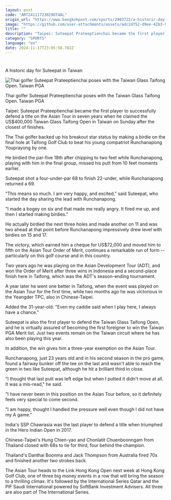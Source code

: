 ```yaml
---
layout: post
code: "ART24111723029UT4AL"
origin_url: "https://www.bangkokpost.com/sports/2903722/a-historic-day-for-suteepat-in-taiwan"
image: "https://github.com/user-attachments/assets/adc2d752-d9ee-42b3-9338-3236f7641313"
title: ""
description: "Taipei: Suteepat Prateeptienchai became the first player to successfully defend a title on the Asian Tour in seven years when he claimed the US$400,000 Taiwan Glass Taifong Open in Taiwan on Sunday after the closest of finishes."
category: "SPORTS"
language: "en"
date: 2024-11-17T23:05:58.782Z
---
```


# 

A historic day for Suteepat in Taiwan

![Thai golfer Suteepat Prateeptienchai poses with the Taiwan Glass Taifong Open. Taiwan PGA](https://github.com/user-attachments/assets/cd973187-af67-4517-aceb-132f88c0b388)

Thai golfer Suteepat Prateeptienchai poses with the Taiwan Glass Taifong Open. Taiwan PGA

Taipei: Suteepat Prateeptienchai became the first player to successfully defend a title on the Asian Tour in seven years when he claimed the US$400,000 Taiwan Glass Taifong Open in Taiwan on Sunday after the closest of finishes.

The Thai golfer backed up his breakout star status by making a birdie on the final hole at Taifong Golf Club to beat his young compatriot Runchanapong Youprayong by one.

He birdied the par-five 18th after chipping to two feet while Runchanapong, playing with him in the final group, missed his putt from 10 feet moments earlier.

Suteepat shot a four-under-par 68 to finish 22-under, while Runchanapong returned a 69.

"This means so much. I am very happy, and excited," said Suteepat, who started the day sharing the lead with Runchanapong.

"I made a bogey on six and that made me really angry. It fired me up, and then I started making birdies."

He actually birdied the next three holes and made another on 11 and was two ahead at that point before Runchanapong impressively drew level with birdies on 15 and 17.

The victory, which earned him a cheque for US$72,000 and moved him to fifth on the Asian Tour Order of Merit, continues a remarkable run of form -- particularly on this golf course and in this country.

Two years ago he was playing on the Asian Development Tour (ADT), and won the Order of Merit after three wins in Indonesia and a second-place finish here in Taifong, which was the ADT's season-ending tournament.

A year later he went one better in Taifong, when the event was played on the Asian Tour for the first time, while two months ago he was victorious in the Yeangder TPC, also in Chinese-Taipei.

Added the 31-year-old: "Even my caddie said when I play here, I always have a chance."

Suteepat is also the first player to defend the Taiwan Glass Taifong Open, and he is virtually assured of becoming the first foreigner to win the Taiwan PGA Merit list. Just two events remain on the Taiwan circuit where he has also been playing this year.

In addition, the win gives him a three-year exemption on the Asian Tour.

Runchanapong, just 23 years old and in his second season in the pro game, found a fairway bunker off the tee on the last and wasn't able to reach the green in two like Suteepat, although he hit a brilliant third in close.

"I thought that last putt was left edge but when I putted it didn't move at all. It was a mis-read," he said.

"I have never been in this position on the Asian Tour before, so it definitely feels very special to come second.

"I am happy, thought I handled the pressure well even though I did not have my A game."

India's SSP Chawrasia was the last player to defend a title when triumphed in the Hero Indian Open in 2017.

Chinese-Taipei's Hung Chien-yao and Chonlatit Chuenboonngam from Thailand closed with 68s to tie for third, four behind the champion.

Thailand's Danthai Boonma and Jack Thompson from Australia fired 70s and finished another two strokes back.

The Asian Tour heads to the Link Hong Kong Open next week at Hong Kong Golf Club, one of three big money events in a row that will bring the season to a thrilling climax. It's followed by the International Series Qatar and the PIF Saudi International powered by SoftBank Investment Advisers. All three are also part of The International Series.
